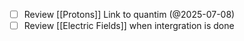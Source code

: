 - [ ] Review [[Protons]] Link to quantim (@2025-07-08)
- [ ] Review [[Electric Fields]] when intergration is done